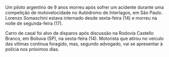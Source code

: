 Um piloto argentino de 9 anos morreu após sofrer um acidente durante uma competição de motovelocidade no Autódromo de Interlagos, em São Paulo. Lorenzo Somaschini estava internado desde sexta-feira (14) e morreu na noite de segunda-feira (17).

Carro de casal foi alvo de disparos após discussão na Rodovia Castello Branco, em Boituva (SP), na sexta-feira (14). Motorista que atirou no veículo das vítimas continua foragido, mas, segundo advogado, vai se apresentar à polícia nos próximos dias.
